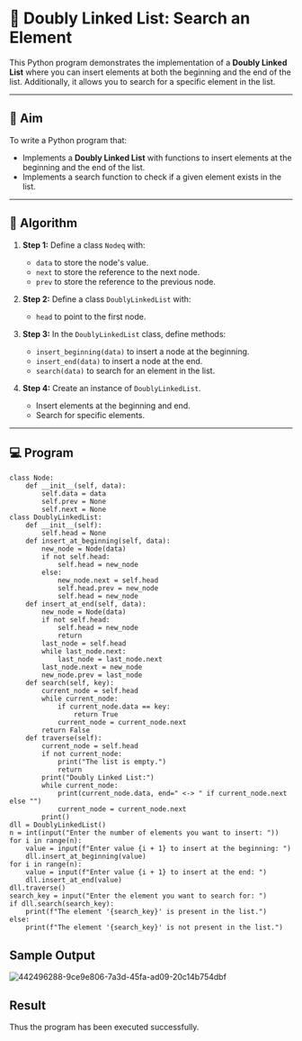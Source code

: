 # 📝 Doubly Linked List: Search an Element

This Python program demonstrates the implementation of a **Doubly Linked List** where you can insert elements at both the beginning and the end of the list. Additionally, it allows you to search for a specific element in the list.

---

## 🎯 Aim

To write a Python program that:
- Implements a **Doubly Linked List** with functions to insert elements at the beginning and the end of the list.
- Implements a search function to check if a given element exists in the list.

---

## 🧠 Algorithm

1. **Step 1:** Define a class `Nodeq` with:
   - `data` to store the node's value.
   - `next` to store the reference to the next node.
   - `prev` to store the reference to the previous node.

2. **Step 2:** Define a class `DoublyLinkedList` with:
   - `head` to point to the first node.

3. **Step 3:** In the `DoublyLinkedList` class, define methods:
   - `insert_beginning(data)` to insert a node at the beginning.
   - `insert_end(data)` to insert a node at the end.
   - `search(data)` to search for an element in the list.

4. **Step 4:** Create an instance of `DoublyLinkedList`.
   - Insert elements at the beginning and end.
   - Search for specific elements.

---

## 💻 Program
```
class Node:
    def __init__(self, data):
        self.data = data
        self.prev = None
        self.next = None
class DoublyLinkedList:
    def __init__(self):
        self.head = None
    def insert_at_beginning(self, data):
        new_node = Node(data)
        if not self.head:
            self.head = new_node
        else:
            new_node.next = self.head
            self.head.prev = new_node
            self.head = new_node
    def insert_at_end(self, data):
        new_node = Node(data)
        if not self.head:
            self.head = new_node
            return
        last_node = self.head
        while last_node.next:
            last_node = last_node.next
        last_node.next = new_node
        new_node.prev = last_node
    def search(self, key):
        current_node = self.head
        while current_node:
            if current_node.data == key:
                return True
            current_node = current_node.next
        return False
    def traverse(self):
        current_node = self.head
        if not current_node:
            print("The list is empty.")
            return
        print("Doubly Linked List:")
        while current_node:
            print(current_node.data, end=" <-> " if current_node.next else "")
            current_node = current_node.next
        print()
dll = DoublyLinkedList()
n = int(input("Enter the number of elements you want to insert: "))
for i in range(n):
    value = input(f"Enter value {i + 1} to insert at the beginning: ")
    dll.insert_at_beginning(value)
for i in range(n):
    value = input(f"Enter value {i + 1} to insert at the end: ")
    dll.insert_at_end(value)
dll.traverse()
search_key = input("Enter the element you want to search for: ")
if dll.search(search_key):
    print(f"The element '{search_key}' is present in the list.")
else:
    print(f"The element '{search_key}' is not present in the list.")
```

## Sample Output
![442496288-9ce9e806-7a3d-45fa-ad09-20c14b754dbf](https://github.com/user-attachments/assets/98d524ba-3496-46d7-a34f-21f9e5db5f97)

## Result
Thus the program has been executed successfully.

